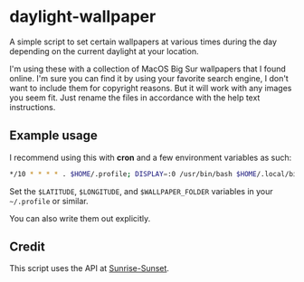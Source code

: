 # daylight-wallpaper
A simple script to set certain wallpapers at various times during the day
depending on the current daylight at your location. 

I'm using these with a collection of MacOS Big Sur wallpapers that I found 
online. I'm sure you can find it by using your favorite search engine, I don't 
want to include them for copyright reasons. But it will work with any images you
seem fit. Just rename the files in accordance with the help text instructions.

## Example usage
I recommend using this with **cron** and a few environment variables as such:
``` sh
*/10 * * * * . $HOME/.profile; DISPLAY=:0 /usr/bin/bash $HOME/.local/bin/daylight_wallpaper.sh -x $LATITUDE -y $LONGITUDE -f $WALLPAPER_FOLDER
```

Set the `$LATITUDE`, `$LONGITUDE`, and `$WALLPAPER_FOLDER` variables in your
`~/.profile` or similar.

You can also write them out explicitly.

## Credit
This script uses the API at [Sunrise-Sunset](https://sunrise-sunset.org/api).
